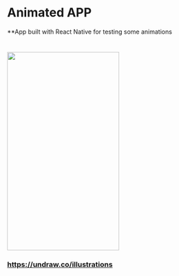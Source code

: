 # Animated APP

**App built with React Native for testing some animations

# <img align="center" width="260" height="462" src="./animatedapp.gif">

### https://undraw.co/illustrations
